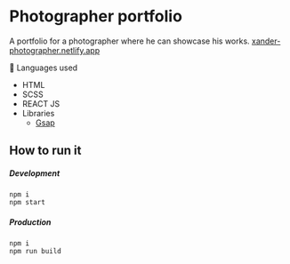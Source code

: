  # Photographer portfolio
A portfolio for a photographer where he can showcase his works.
[xander-photographer.netlify.app](https://xander-photographer.netlify.app/)


📃 Languages used
- HTML
- SCSS
- REACT JS
- Libraries
  - [Gsap](https://greensock.com)
  

## How to run it

##### Development
```
npm i
npm start
```

##### Production
```
npm i
npm run build
```

